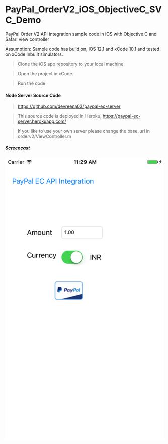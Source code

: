 # PayPal_OrderV2_iOS_ObjectiveC_SVC_Demo
PayPal Order V2 API integration sample code in iOS with Objective C and Safari view controller

Assumption:
Sample code has build on, iOS 12.1 and xCode 10.1 and tested on xCode inbuilt simulators.

>Clone the iOS app repository to your local machine 

>Open the project in xCode.

>Run the code 


#### Node Server Source Code 

>https://github.com/devreena03/paypal-ec-server

>This source code is deployed in Heroku, https://paypal-ec-server.herokuapp.com/

>If you like to use your own server please change the base_url in orderv2/ViewController.m


##### Screencast

![ScreenShot](https://github.com/devreena03/PayPal_ECAPI_iOS_Swift_SVC_Demo/blob/master/screencast.gif)
